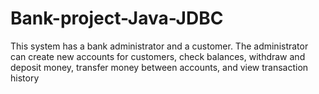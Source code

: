 # Bank-project-Java-JDBC
This system has a bank administrator and a customer. The administrator can create new accounts for customers, check balances, withdraw and deposit money, transfer money between accounts, and view transaction history
